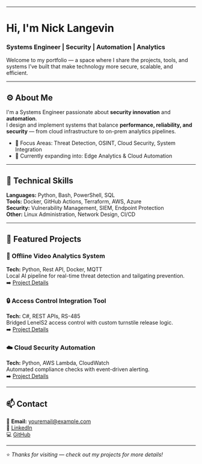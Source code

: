 
---

<head>
  <link rel="icon" href="assets/NL.png" type="image/png">
</head>

# Hi, I'm Nick Langevin

### Systems Engineer | Security | Automation | Analytics  

Welcome to my portfolio — a space where I share the projects, tools, and systems I’ve built that make technology more secure, scalable, and efficient.

---

## ⚙️ About Me  
I'm a Systems Engineer passionate about **security innovation** and **automation**.  
I design and implement systems that balance **performance, reliability, and security** — from cloud infrastructure to on-prem analytics pipelines.

- 🔐 Focus Areas: Threat Detection, OSINT, Cloud Security, System Integration  
- 🚀 Currently expanding into: Edge Analytics & Cloud Automation  

---

## 🧠 Technical Skills  
**Languages:** Python, Bash, PowerShell, SQL  
**Tools:** Docker, GitHub Actions, Terraform, AWS, Azure  
**Security:** Vulnerability Management, SIEM, Endpoint Protection  
**Other:** Linux Administration, Network Design, CI/CD  

---

## 💼 Featured Projects  
### 🧩 Offline Video Analytics System  
**Tech:** Python, Rest API, Docker, MQTT  
Local AI pipeline for real-time threat detection and tailgating prevention.  
➡️ [Project Details](projects.md)

### 🔒 Access Control Integration Tool  
**Tech:** C#, REST APIs, RS-485  
Bridged LenelS2 access control with custom turnstile release logic.  
➡️ [Project Details](projects.md)

### ☁️ Cloud Security Automation  
**Tech:** Python, AWS Lambda, CloudWatch  
Automated compliance checks with event-driven alerting.  
➡️ [Project Details](projects.md)

---

## 📫 Contact  
📧 **Email:** youremail@example.com  
🔗 [LinkedIn](https://linkedin.com/in/yourprofile)  
💻 [GitHub](https://github.com/yourusername)

---

⭐ *Thanks for visiting — check out my projects for more details!*

